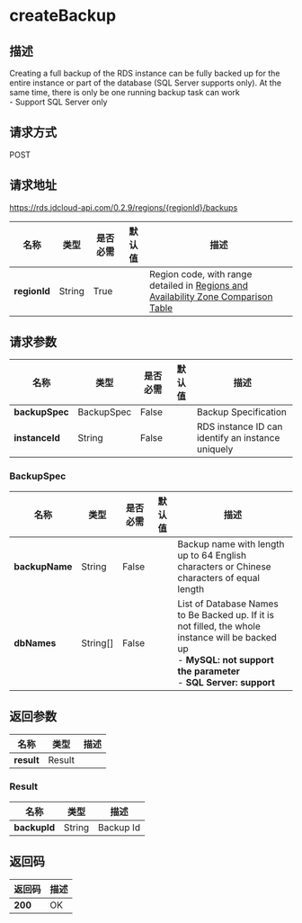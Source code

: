 # createBackup


## 描述
Creating a full backup of the RDS instance can be fully backed up for the entire instance or part of the database (SQL Server supports only). At the same time, there is only be one running backup task can work<br>- Support SQL Server only

## 请求方式
POST

## 请求地址
https://rds.jdcloud-api.com/0.2.9/regions/{regionId}/backups

|名称|类型|是否必需|默认值|描述|
|---|---|---|---|---|
|**regionId**|String|True| |Region code, with range detailed in [Regions and Availability Zone Comparison Table](../Enum-Definitions/Regions-AZ.md)|

## 请求参数
|名称|类型|是否必需|默认值|描述|
|---|---|---|---|---|
|**backupSpec**|BackupSpec|False| |Backup Specification|
|**instanceId**|String|False| |RDS instance ID can identify an instance uniquely|

### BackupSpec
|名称|类型|是否必需|默认值|描述|
|---|---|---|---|---|
|**backupName**|String|False| |Backup name with length up to 64 English characters or Chinese characters of equal length|
|**dbNames**|String[]|False| |List of Database Names to Be Backed up. If it is not filled, the whole instance will be backed up<br>- **MySQL: not support the parameter**<br>- **SQL Server: support**|

## 返回参数
|名称|类型|描述|
|---|---|---|
|**result**|Result| |

### Result
|名称|类型|描述|
|---|---|---|
|**backupId**|String|Backup Id|

## 返回码
|返回码|描述|
|---|---|
|**200**|OK|
